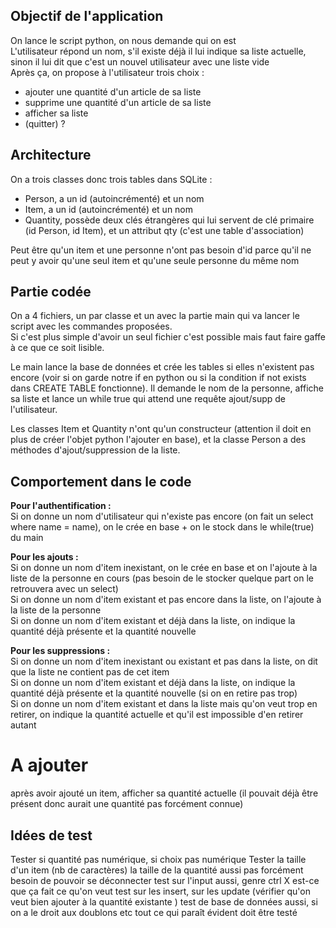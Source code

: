 ## Objectif de l'application   

On lance le script python, on nous demande qui on est   
L'utilisateur répond un nom, s'il existe déjà il lui indique sa liste actuelle, sinon il lui dit que c'est un nouvel utilisateur avec une liste vide  
Après ça, on propose à l'utilisateur trois choix :
 - ajouter une quantité d'un article de sa liste
 - supprime une quantité d'un article de sa liste
 - afficher sa liste
 - (quitter) ?


## Architecture   

On a trois classes donc trois tables dans SQLite :  
 - Person, a un id (autoincrémenté) et un nom
 - Item, a un id (autoincrémenté) et un nom
 - Quantity, possède deux clés étrangères qui lui servent de clé primaire (id Person, id Item), et un attribut qty (c'est une table d'association)

Peut être qu'un item et une personne n'ont pas besoin d'id parce qu'il ne peut y avoir qu'une seul item et qu'une seule personne du même nom

## Partie codée  

On a 4 fichiers, un par classe et un avec la partie main qui va lancer le script avec les commandes proposées.    
Si c'est plus simple d'avoir un seul fichier c'est possible mais faut faire gaffe à ce que ce soit lisible.  

Le main lance la base de données et crée les tables si elles n'existent pas encore (voir si on garde notre if en python ou si la condition if not exists dans CREATE TABLE fonctionne). Il demande le nom de la personne, affiche sa liste et lance un while true qui attend une requête ajout/supp de l'utilisateur.

Les classes Item et Quantity n'ont qu'un constructeur (attention il doit en plus de créer l'objet python l'ajouter en base), et la classe Person a des méthodes d'ajout/suppression de la liste.

## Comportement dans le code  

**Pour l'authentification :**  
Si on donne un nom d'utilisateur qui n'existe pas encore (on fait un select where name = name), on le crée en base + on le stock dans le while(true) du main   

**Pour les ajouts :**  
Si on donne un nom d'item inexistant, on le crée en base et on l'ajoute à la liste de la personne en cours (pas besoin de le stocker quelque part on le retrouvera avec un select)  
Si on donne un nom d'item existant et pas encore dans la liste, on l'ajoute à la liste de la personne  
Si on donne un nom d'item existant et déjà dans la liste, on indique la quantité déjà présente et la quantité nouvelle  

**Pour les suppressions :**  
Si on donne un nom d'item inexistant ou existant et pas dans la liste, on dit que la liste ne contient pas de cet item  
Si on donne un nom d'item existant et déjà dans la liste, on indique la quantité déjà présente et la quantité nouvelle (si on en retire pas trop)   
Si on donne un nom d'item existant et dans la liste mais qu'on veut trop en retirer, on indique la quantité actuelle et qu'il est impossible d'en retirer autant


# A ajouter
après avoir ajouté un item, afficher sa quantité actuelle (il pouvait déjà être présent donc aurait une quantité pas forcément connue)

## Idées de test

Tester si quantité pas numérique, si choix pas numérique
Tester la taille d'un item (nb de caractères) la taille de la quantité aussi
pas forcément besoin de pouvoir se déconnecter
test sur l'input aussi, genre ctrl X est-ce que ça fait ce qu'on veut 
test sur les insert, sur les update (vérifier qu'on veut bien ajouter à la quantité existante )
test de base de données aussi, si on a le droit aux doublons etc
tout ce qui paraît évident doit être testé